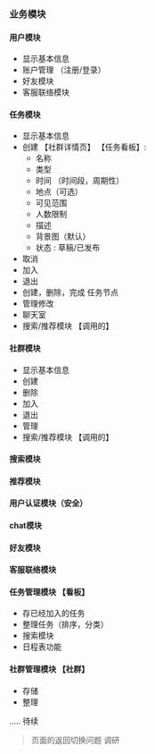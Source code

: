 ### 业务模块

#### 用户模块
- 显示基本信息
- 账户管理 （注册/登录）
- 好友模块
- 客服联络模块


#### 任务模块
- 显示基本信息
- 创建 【社群详情页】 【任务看板】: 
  - 名称
  - 类型
  - 时间 （时间段，周期性）
  - 地点（可选）
  - 可见范围
  - 人数限制
  - 描述
  - 背景图（默认）
  - 状态 : 草稿/已发布
- 取消 
- 加入 
- 退出
- 创建，删除，完成 任务节点
- 管理修改
- 聊天室
- 搜索/推荐模块 【调用的】

#### 社群模块
- 显示基本信息
- 创建
- 删除
- 加入
- 退出
- 管理
- 搜索/推荐模块 【调用的】

#### 搜索模块

#### 推荐模块

#### 用户认证模块（安全）

#### chat模块

#### 好友模块

#### 客服联络模块

#### 任务管理模块 【看板】
- 存已经加入的任务
- 整理任务（排序，分类）
- 搜索模块
- 日程表功能

#### 社群管理模块 【社群】
- 存储
- 整理

..... 待续


> 页面的返回切换问题 调研